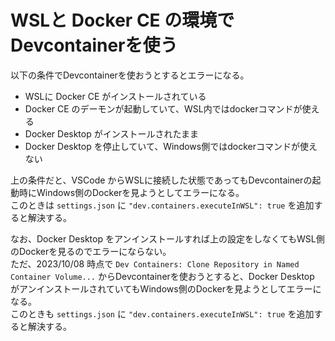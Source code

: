 # WSLと Docker CE の環境でDevcontainerを使う

以下の条件でDevcontainerを使おうとするとエラーになる。

- WSLに Docker CE がインストールされている
- Docker CE のデーモンが起動していて、WSL内ではdockerコマンドが使える
- Docker Desktop がインストールされたまま
- Docker Desktop を停止していて、Windows側ではdockerコマンドが使えない

上の条件だと、VSCode からWSLに接続した状態であってもDevcontainerの起動時にWindows側のDockerを見ようとしてエラーになる。  
このときは `settings.json` に `"dev.containers.executeInWSL": true` を追加すると解決する。

なお、Docker Desktop をアンインストールすれば上の設定をしなくてもWSL側のDockerを見るのでエラーにならない。  
ただ、2023/10/08 時点で `Dev Containers: Clone Repository in Named Container Volume...` からDevcontainerを使おうとすると、Docker Desktop がアンインストールされていてもWindows側のDockerを見ようとしてエラーになる。  
このときも `settings.json` に `"dev.containers.executeInWSL": true` を追加すると解決する。

